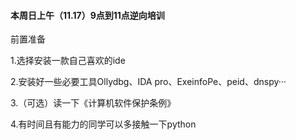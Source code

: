 #### 本周日上午（11.17）9点到11点逆向培训

前置准备

1.选择安装一款自己喜欢的ide

2.安装好一些必要工具Ollydbg、IDA  pro、ExeinfoPe、peid、dnspy···

3.（可选）读一下《计算机软件保护条例》

4.有时间且有能力的同学可以多接触一下python

